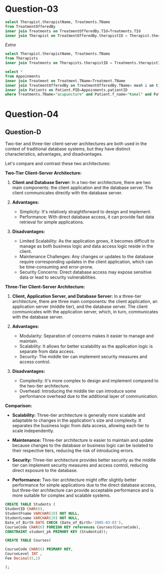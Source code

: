 # Question-03
```sql
select Therapist.therapistName, Treatments.TName
from TreatmentOfferedBy
inner join Treatments on TreatmentOfferedBy.TId=Treatments.TId
inner join Therapist on TreatmentOfferedBy.therapistID = Therapist.therapistID
```

*Extra*
```sql
select Therapist.therapistName, Treatments.TName
from Therapists
inner join Treatments on Therapists.therapistID = Treatments.therapistID;
```


```sql
select *
from Appoinments
inner join Treatment on Treatment.TName=Treatment.TName
inner join TreatmentOfferedBy on TreatmentOfferedBy.TName= meah i am tired of this question
inner join Patients on Patient.PID=Appoinments.patientID
where Treatments.TName="acupuncture" and Patient.f_name="Kamal" and Patient.s_name="Senanayaka" and Patient.P_PostCode=10250;
```

# Question-04


## Question-D

Two-tier and three-tier client-server architectures are both used in the context of traditional database systems, but they have distinct characteristics, advantages, and disadvantages.

Let's compare and contrast these two architectures:

**Two-Tier Client-Server Architecture:**

1. **Client and Database Server:** In a two-tier architecture, there are two main components: the client application and the database server. The client communicates directly with the database server.

2. **Advantages:**
   - Simplicity: It's relatively straightforward to design and implement.
   - Performance: With direct database access, it can provide fast data retrieval for simple applications.

3. **Disadvantages:**
   - Limited Scalability: As the application grows, it becomes difficult to manage as both business logic and data access logic reside in the client.
   - Maintenance Challenges: Any changes or updates to the database require corresponding updates in the client application, which can be time-consuming and error-prone.
   - Security Concerns: Direct database access may expose sensitive data or lead to security vulnerabilities.

**Three-Tier Client-Server Architecture:**

1. **Client, Application Server, and Database Server:** In a three-tier architecture, there are three main components: the client application, an application server (middle tier), and the database server. The client communicates with the application server, which, in turn, communicates with the database server.

2. **Advantages:**
   - Modularity: Separation of concerns makes it easier to manage and maintain.
   - Scalability: It allows for better scalability as the application logic is separate from data access.
   - Security: The middle tier can implement security measures and access control.

3. **Disadvantages:**
   - Complexity: It's more complex to design and implement compared to the two-tier architecture.
   - Overhead: Introducing the middle tier can introduce some performance overhead due to the additional layer of communication.

**Comparison:**

- **Scalability:** Three-tier architecture is generally more scalable and adaptable to changes in the application's size and complexity. It separates the business logic from data access, allowing each tier to scale independently.

- **Maintenance:** Three-tier architecture is easier to maintain and update because changes to the database or business logic can be isolated to their respective tiers, reducing the risk of introducing errors.

- **Security:** Three-tier architecture provides better security as the middle tier can implement security measures and access control, reducing direct exposure to the database.

- **Performance:** Two-tier architecture might offer slightly better performance for simple applications due to the direct database access, but three-tier architecture can provide acceptable performance and is more suitable for complex and scalable systems.

```sql
CREATE TABLE Students (
StudentID CHAR(6),
StudentFname VARCHAR(20) NOT NULL,
StudentLname VARCHAR(20) NOT NULL,
Date_of_Birth DATE CHECK (Date_of_Birth>'2005-03-03'),
CourseCode CHAR(6) FOREIGN KEY references Courses(CourseCode),
CONSTRAINT student_pk PRIMARY KEY (Studentid));
```

```sql
CREATE TABLE Courses(

CourseCode CHAR(6) PRIMARY KEY,
CourseLevel INT ,
Fee Decimal(5,2)

);
```